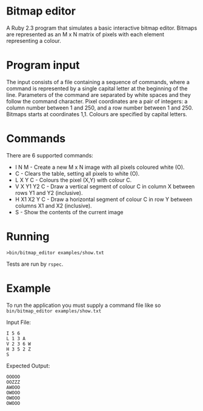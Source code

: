 # Bitmap editor
A Ruby 2.3 program that simulates a basic interactive bitmap editor. Bitmaps are represented as an M x N matrix of pixels with each element representing a colour.

# Program input
The input consists of a file containing a sequence of commands, where a command is represented by a single capital letter at the beginning of the line. Parameters of the command are separated by white spaces and they follow the command character.
Pixel coordinates are a pair of integers: a column number between 1 and 250, and a row number between 1 and 250. Bitmaps starts at coordinates 1,1. Colours are specified by capital letters.

# Commands 
There are 6 supported commands:
- I N M - Create a new M x N image with all pixels coloured white (O).
- C - Clears the table, setting all pixels to white (O).
- L X Y C - Colours the pixel (X,Y) with colour C.
- V X Y1 Y2 C - Draw a vertical segment of colour C in column X between rows Y1 and Y2 (inclusive).
- H X1 X2 Y C - Draw a horizontal segment of colour C in row Y between columns X1 and X2 (inclusive).
- S - Show the contents of the current image


# Running

`>bin/bitmap_editor examples/show.txt`

Tests are run by `rspec`.

# Example
To run the application you must supply a command file like so `bin/bitmap_editor examples/show.txt`

Input File:

`I 5 6`  
`L 1 3 A`  
`V 2 3 6 W`  
`H 3 5 2 Z`  
`S`  


Expected Output:

`OOOOO`  
`OOZZZ`  
`AWOOO`  
`OWOOO`  
`OWOOO`  
`OWOOO`  
